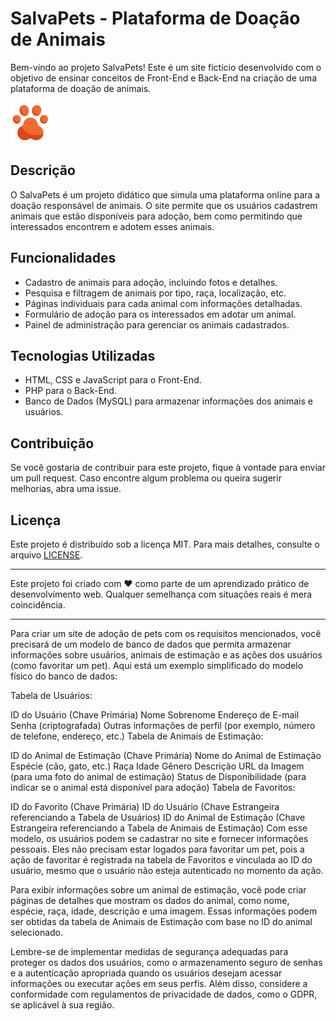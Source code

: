 
# SalvaPets - Plataforma de Doação de Animais

Bem-vindo ao projeto SalvaPets! Este é um site fictício desenvolvido com o objetivo de ensinar conceitos de Front-End e Back-End na criação de uma plataforma de doação de animais.

![SalvaPets Logo](icones/pet.png)

## Descrição

O SalvaPets é um projeto didático que simula uma plataforma online para a doação responsável de animais. O site permite que os usuários cadastrem animais que estão disponíveis para adoção, bem como permitindo que interessados encontrem e adotem esses animais.

## Funcionalidades

- Cadastro de animais para adoção, incluindo fotos e detalhes.
- Pesquisa e filtragem de animais por tipo, raça, localização, etc.
- Páginas individuais para cada animal com informações detalhadas.
- Formulário de adoção para os interessados em adotar um animal.
- Painel de administração para gerenciar os animais cadastrados.

## Tecnologias Utilizadas

- HTML, CSS e JavaScript para o Front-End.
- PHP para o Back-End.
- Banco de Dados (MySQL) para armazenar informações dos animais e usuários.

## Contribuição

Se você gostaria de contribuir para este projeto, fique à vontade para enviar um pull request. Caso encontre algum problema ou queira sugerir melhorias, abra uma issue.

## Licença

Este projeto é distribuído sob a licença MIT. Para mais detalhes, consulte o arquivo [LICENSE](LICENSE).

---

Este projeto foi criado com ❤️ como parte de um aprendizado prático de desenvolvimento web. Qualquer semelhança com situações reais é mera coincidência.

-----------------------------------------------------------------------------------------------------------------------------

Para criar um site de adoção de pets com os requisitos mencionados, você precisará de um modelo de banco de dados que permita armazenar informações sobre usuários, animais de estimação e as ações dos usuários (como favoritar um pet). Aqui está um exemplo simplificado do modelo físico do banco de dados:

Tabela de Usuários:

ID do Usuário (Chave Primária)
Nome
Sobrenome
Endereço de E-mail
Senha (criptografada)
Outras informações de perfil (por exemplo, número de telefone, endereço, etc.)
Tabela de Animais de Estimação:

ID do Animal de Estimação (Chave Primária)
Nome do Animal de Estimação
Espécie (cão, gato, etc.)
Raça
Idade
Gênero
Descrição
URL da Imagem (para uma foto do animal de estimação)
Status de Disponibilidade (para indicar se o animal está disponível para adoção)
Tabela de Favoritos:

ID do Favorito (Chave Primária)
ID do Usuário (Chave Estrangeira referenciando a Tabela de Usuários)
ID do Animal de Estimação (Chave Estrangeira referenciando a Tabela de Animais de Estimação)
Com esse modelo, os usuários podem se cadastrar no site e fornecer informações pessoais. Eles não precisam estar logados para favoritar um pet, pois a ação de favoritar é registrada na tabela de Favoritos e vinculada ao ID do usuário, mesmo que o usuário não esteja autenticado no momento da ação.

Para exibir informações sobre um animal de estimação, você pode criar páginas de detalhes que mostram os dados do animal, como nome, espécie, raça, idade, descrição e uma imagem. Essas informações podem ser obtidas da tabela de Animais de Estimação com base no ID do animal selecionado.

Lembre-se de implementar medidas de segurança adequadas para proteger os dados dos usuários, como o armazenamento seguro de senhas e a autenticação apropriada quando os usuários desejam acessar informações ou executar ações em seus perfis. Além disso, considere a conformidade com regulamentos de privacidade de dados, como o GDPR, se aplicável à sua região.
